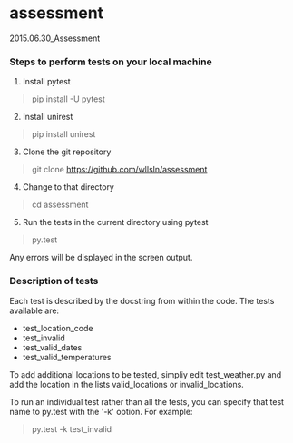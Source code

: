 # assessment
2015.06.30_Assessment

### Steps to perform tests on your local machine
1. Install pytest
> pip install -U pytest
2. Install unirest
> pip install unirest
3. Clone the git repository
> git clone https://github.com/wllsln/assessment
4. Change to that directory
> cd assessment
5. Run the tests in the current directory using pytest
> py.test

Any errors will be displayed in the screen output.

### Description of tests
Each test is described by the docstring from within the code.
The tests available are:
* test_location_code
* test_invalid
* test_valid_dates
* test_valid_temperatures

To add additional locations to be tested, simpliy edit test_weather.py and add the location in the lists valid_locations or invalid_locations.

To run an individual test rather than all the tests, you can specify that test name to py.test with the '-k' option. For example:
> py.test -k test_invalid
